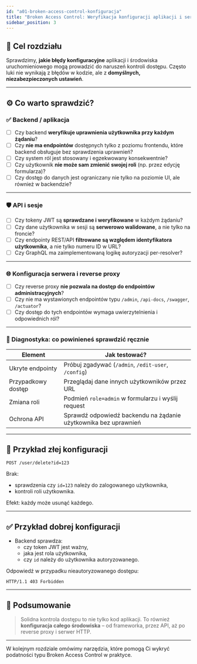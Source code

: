 ```yaml
---
id: "a01-broken-access-control-konfiguracja"
title: "Broken Access Control: Weryfikacja konfiguracji aplikacji i serwera"
sidebar_position: 3
---
```


## 🎯 Cel rozdziału

Sprawdzimy, **jakie błędy konfiguracyjne** aplikacji i środowiska uruchomieniowego mogą prowadzić do naruszeń kontroli dostępu. Często luki nie wynikają z błędów w kodzie, ale z **domyślnych, niezabezpieczonych ustawień**.

---

## ⚙️ Co warto sprawdzić?

### ✅ Backend / aplikacja

- [ ] Czy backend **weryfikuje uprawnienia użytkownika przy każdym żądaniu**?
- [ ] Czy **nie ma endpointów** dostępnych tylko z poziomu frontendu, które backend obsługuje bez sprawdzenia uprawnień?
- [ ] Czy system ról jest stosowany i egzekwowany konsekwentnie?
- [ ] Czy użytkownik **nie może sam zmienić swojej roli** (np. przez edycję formularza)?
- [ ] Czy dostęp do danych jest ograniczany nie tylko na poziomie UI, ale również w backendzie?

---

### 🛡️ API i sesje

- [ ] Czy tokeny JWT są **sprawdzane i weryfikowane** w każdym żądaniu?
- [ ] Czy dane użytkownika w sesji są **serwerowo walidowane**, a nie tylko na froncie?
- [ ] Czy endpointy REST/API **filtrowane są względem identyfikatora użytkownika**, a nie tylko numeru ID w URL?
- [ ] Czy GraphQL ma zaimplementowaną logikę autoryzacji per-resolver?

---

### 🌐 Konfiguracja serwera i reverse proxy

- [ ] Czy reverse proxy **nie pozwala na dostęp do endpointów administracyjnych**?
- [ ] Czy nie ma wystawionych endpointów typu `/admin`, `/api-docs`, `/swagger`, `/actuator`?
- [ ] Czy dostęp do tych endpointów wymaga uwierzytelnienia i odpowiednich ról?

---

### 🧪 Diagnostyka: co powinieneś sprawdzić ręcznie

| Element | Jak testować? |
|--------|----------------|
| Ukryte endpointy | Próbuj zgadywać (`/admin`, `/edit-user`, `/config`) |
| Przypadkowy dostęp | Przeglądaj dane innych użytkowników przez URL |
| Zmiana roli | Podmień `role=admin` w formularzu i wyślij request |
| Ochrona API | Sprawdź odpowiedź backendu na żądanie użytkownika bez uprawnień |

---

## 📘 Przykład złej konfiguracji

```http
POST /user/delete?id=123
```

Brak:
- sprawdzenia czy `id=123` należy do zalogowanego użytkownika,
- kontroli roli użytkownika.

Efekt: każdy może usunąć każdego.

---

## ✅ Przykład dobrej konfiguracji

- Backend sprawdza:
  - czy token JWT jest ważny,
  - jaka jest rola użytkownika,
  - czy `id` należy do użytkownika autoryzowanego.

Odpowiedź w przypadku nieautoryzowanego dostępu:
```
HTTP/1.1 403 Forbidden
```

---

## 📌 Podsumowanie

> Solidna kontrola dostępu to nie tylko kod aplikacji. To również **konfiguracja całego środowiska** – od frameworka, przez API, aż po reverse proxy i serwer HTTP.

---

W kolejnym rozdziale omówimy narzędzia, które pomogą Ci wykryć podatności typu Broken Access Control w praktyce.
